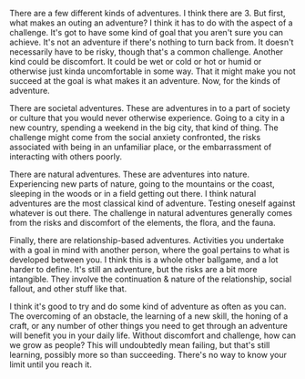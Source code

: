 There are a few different kinds of adventures. I think there are 3. But first, what makes an outing an adventure? I think it has to do with the aspect of a challenge. It's got to have some kind of goal that you aren't sure you can achieve. It's not an adventure if there's nothing to turn back from. It doesn't necessarily have to be risky, though that's a common challenge. Another kind could be discomfort. It could be wet or cold or hot or humid or otherwise just kinda uncomfortable in some way. That it might make you not succeed at the goal is what makes it an adventure. Now, for the kinds of adventure. 

There are societal adventures. These are adventures in to a part of society or culture that you would never otherwise experience. Going to a city in a new country, spending a weekend in the big city, that kind of thing. The challenge might come from the social anxiety confronted, the risks associated with being in an unfamiliar place, or the embarrassment of interacting with others poorly. 

There are natural adventures. These are adventures into nature. Experiencing new parts of nature, going to the mountains or the coast, sleeping in the woods or in a field getting out there. I think natural adventures are the most classical kind of adventure. Testing oneself against whatever is out there. The challenge in natural adventures generally comes from the risks and discomfort of the elements, the flora, and the fauna. 

Finally, there are relationship-based adventures. Activities you undertake with a goal in mind with another person, where the goal pertains to what is developed between you. I think this is a whole other ballgame, and a lot harder to define. It's still an adventure, but the risks are a bit more intangible. They involve the continuation & nature of the relationship, social fallout, and other stuff like that. 

I think it's good to try and do some kind of adventure as often as you can. The overcoming of an obstacle, the learning of a new skill, the honing of a craft, or any number of other things you need to get through an adventure will benefit you in your daily life. Without discomfort and challenge, how can we grow as people? This will undoubtedly mean failing, but that's still learning, possibly more so than succeeding. There's no way to know your limit until you reach it. 
